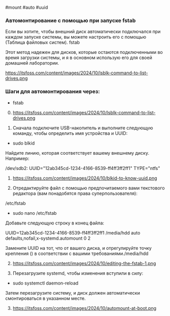 #mount #auto #uuid

### Автомонтирование с помощью при запуске **fstab**

Если вы хотите, чтобы внешний диск автоматически подключался при каждом запуске системы, вы можете настроить его с помощью (Таблица файловых систем). fstab

Этот метод надежен для дисков, которые остаются подключенными во время загрузки системы, и я в основном использую его для своей домашней лаборатории.

https://itsfoss.com/content/images/2024/10/lsblk-command-to-list-drives.png

### Шаги для автомонтирования через: 

- fstab

0. https://itsfoss.com/content/images/2024/10/lsblk-command-to-list-drives.png

1. Сначала подключите USB-накопитель и выполните следующую команду, чтобы определить имя устройства и UUID:

- sudo blkid

Найдите линию, которая соответствует вашему внешнему диску. Например:

/dev/sdb2: UUID="12ab345cd-1234-4166-8539-ff4ff3ff2ff1" TYPE="ntfs"

1. https://itsfoss.com/content/images/2024/10/blkid-to-know-uuid.png

2. Отредактируйте файл с помощью предпочитаемого вами текстового редактора (вам понадобятся права суперпользователя): 

/etc/fstab

- sudo nano /etc/fstab

Добавьте следующую строку в конец файла:

UUID=12ab345cd-1234-4166-8539-ff4ff3ff2ff1 /media/hdd auto defaults,nofail,x-systemd.automount 0 2

Замените UUID на тот, что от вашего диска, и отрегулируйте точку крепления () в соответствии с вашими требованиями./media/hdd

2. https://itsfoss.com/content/images/2024/10/editing-the-fstab-1.png

3. Перезагрузите systemd, чтобы изменения вступили в силу:

- sudo systemctl daemon-reload

Затем перезагрузите систему, и диск должен автоматически смонтироваться в указанном месте.

3. https://itsfoss.com/content/images/2024/10/automount-at-boot.png


